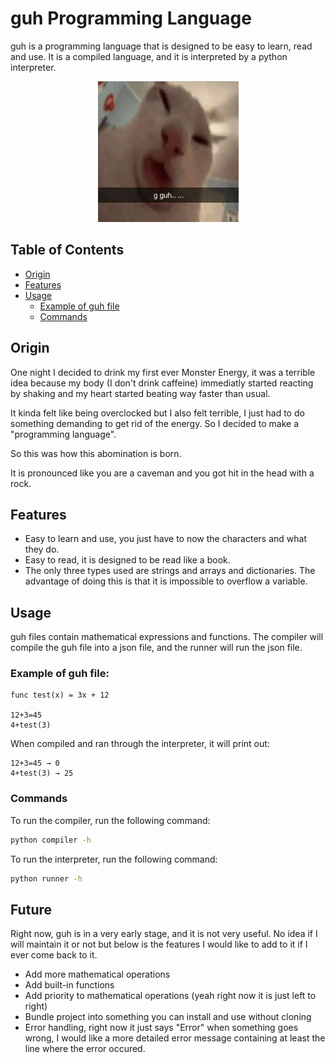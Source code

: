 # guh Programming Language
guh is a programming language that is designed to be easy to learn, read and use. It is a compiled language, and it is interpreted by a python interpreter.

<p align="center">
  <img src="assets/guh.jpg" />
</p>

## Table of Contents
* [Origin](#origin)
* [Features](#features)
* [Usage](#usage)
  * [Example of guh file](#example-of-guh-file)
  * [Commands](#commands)

## Origin
One night I decided to drink my first ever Monster Energy, it was a terrible idea because my body (I don't drink caffeine) immediatly started reacting by shaking and my heart started beating way faster than usual.

It kinda felt like being overclocked but I also felt terrible, I just had to do something demanding to get rid of the energy. So I decided to make a "programming language".

So this was how this abomination is born.

It is pronounced like you are a caveman and you got hit in the head with a rock.

## Features
* Easy to learn and use, you just have to now the characters and what they do.
* Easy to read, it is designed to be read like a book.
* The only three types used are strings and arrays and dictionaries. The advantage of doing this is that it is impossible to overflow a variable.


## Usage
guh files contain mathematical expressions and functions. The compiler will compile the guh file into a json file, and the runner will run the json file.

### Example of guh file:
```guh
func test(x) = 3x + 12

12+3=45
4+test(3)
```
When compiled and ran through the interpreter, it will print out:
```
12+3=45 → 0
4+test(3) → 25
```

### Commands

To run the compiler, run the following command:
```bash
python compiler -h
```

To run the interpreter, run the following command:
```bash
python runner -h
```

## Future
Right now, guh is in a very early stage, and it is not very useful. No idea if I will maintain it or not but below is the features I would like to add to it if I ever come back to it.

* Add more mathematical operations
* Add built-in functions
* Add priority to mathematical operations (yeah right now it is just left to right)
* Bundle project into something you can install and use without cloning
* Error handling, right now it just says "Error" when something goes wrong, I would like a more detailed error message containing at least the line where the error occured.
